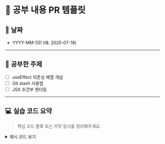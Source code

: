 # 📘 공부 내용 PR 템플릿

## 📅 날짜

- YYYY-MM-DD (예: 2025-07-18)

---

## 🧠 공부한 주제

- [ ] useEffect 의존성 배열 개념
- [ ] Git stash 사용법
- [ ] JSX 조건부 렌더링

---

## 💻 실습 코드 요약

> 핵심 코드 블록 또는 커밋 링크를 정리해주세요.

<details>
<summary>예시 코드 보기</summary>

```tsx
useEffect(() => {
  console.log("컴포넌트 마운트 시 실행됨");

  return () => {
    console.log("언마운트 시 실행됨");
  };
}, []);
